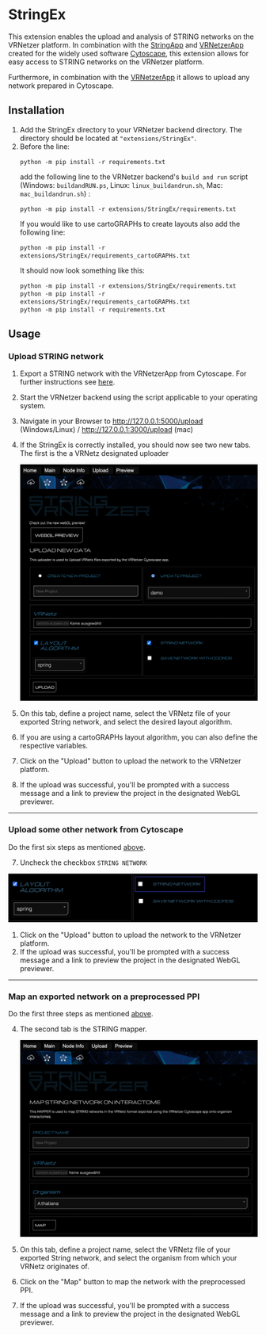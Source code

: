 # StringEx

This extension enables the upload and analysis of STRING networks on the VRNetzer platform. In combination with the [StringApp](https://apps.cytoscape.org/apps/stringapp) and [VRNetzerApp](https://github.com/menchelab/STRING-VRNetzer/blob/main/cytoscapeApp/VRNetzerApp/target/VRNetzerApp-1.0.0.jar) created for the widely used software [Cytoscape](https://cytoscape.org/), this extension allows for easy access to STRING networks on the VRNetzer platform.

Furthermore, in combination with the [VRNetzerApp](https://github.com/menchelab/STRING-VRNetzer/blob/main/cytoscapeApp/VRNetzerApp/target/VRNetzerApp-1.0.0.jar) it allows to upload any network prepared in Cytoscape.

## Installation

1. Add the StringEx directory to your VRNetzer backend directory. The directory should be located at `"extensions/StringEx"`.
2. Before the line:
   ```
   python -m pip install -r requirements.txt
   ```
   add the following line to the VRNetzer backend's `build and run` script (Windows: `buildandRUN.ps`, Linux: `linux_buildandrun.sh`, Mac: `mac_buildandrun.sh`) :
   ```
   python -m pip install -r extensions/StringEx/requirements.txt
   ```
   If you would like to use cartoGRAPHs to create layouts also add the following line:
   ```
   python -m pip install -r extensions/StringEx/requirements_cartoGRAPHs.txt
   ```
   It should now look something like this:
   ```
   python -m pip install -r extensions/StringEx/requirements.txt
   python -m pip install -r extensions/StringEx/requirements_cartoGRAPHs.txt
   python -m pip install -r requirements.txt
   ```

## Usage

### Upload STRING network

1. Export a STRING network with the VRNetzerApp from Cytoscape. For further instructions see [here](https://github.com/menchelab/STRING-VRNetzer).
2. Start the VRNetzer backend using the script applicable to your operating system.
3. Navigate in your Browser to http://127.0.0.1:5000/upload (Windows/Linux) / http://127.0.0.1:3000/upload (mac)
4. If the StringEx is correctly installed, you should now see two new tabs. The first is the a VRNetz designated uploader

   <img src="https://raw.githubusercontent.com/menchelab/STRING-VRNetzer/main/pictures/uploader_tabs_1.png?token=GHSAT0AAAAAABY6FADQ6JNPWKJBGDUBW6HEY356G5Q" alt="Picture that visualizes the location of the StringEx uploader tab">

5. On this tab, define a project name, select the VRNetz file of your exported String network, and select the desired layout algorithm.
6. If you are using a cartoGRAPHs layout algorithm, you can also define the respective variables.
7. Click on the "Upload" button to upload the network to the VRNetzer platform.
8. If the upload was successful, you'll be prompted with a success message and a link to preview the project in the designated WebGL previewer.
---
### Upload some other network from Cytoscape

Do the first six steps as mentioned [above](#upload-string-network).

7. Uncheck the checkbox `STRING NETWORK`

<img src="https://raw.githubusercontent.com/menchelab/STRING-VRNetzer/main/pictures/non_string.png?token=GHSAT0AAAAAABY6FADRLDGI7NWYYVV4YRTOY356L4Q" alt="Picture that visualizes the where the checkbox can be found">

1. Click on the "Upload" button to upload the network to the VRNetzer platform.
2. If the upload was successful, you'll be prompted with a success message and a link to preview the project in the designated WebGL previewer.
---
### Map an exported network on a preprocessed PPI

Do the first three steps as mentioned [above](#upload-string-network).

4. The second tab is the STRING mapper.

   <img src="https://raw.githubusercontent.com/menchelab/STRING-VRNetzer/main/pictures/uploader_tabs_2.png?token=GHSAT0AAAAAABY6FADQKPPPP5GEM3SLMK4YY356JTA" alt="Picture that visualizes the location of the StringEx map tab.">

5. On this tab, define a project name, select the VRNetz file of your exported String network, and select the organism from which your VRNetz originates of.
6. Click on the "Map" button to map the network with the preprocessed PPI.
7. If the upload was successful, you'll be prompted with a success message and a link to preview the project in the designated WebGL previewer.
